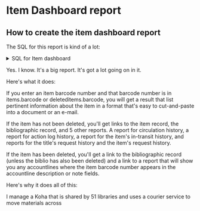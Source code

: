 # Item Dashboard report

## How to create the item dashboard report

The SQL for this report is kind of a lot:

<details>
  <summary>SQL for Item dashboard</summary>

  <p>

    <pre>

      SELECT
        Concat_Ws('<br />',
          '<h3 style="color: white; background-color: #829356; text-align: center;">This item is currently in the catalog</h3>',
          Concat('Item homebranch: ', items.homebranch),
          Concat('Current branch: ', items.holdingbranch),
          Concat('Permanent shelving location: ', items.permanent_location),
          Concat('Current shelving location: ', items.location),
          Concat('Item type: ', items.itype),
          Concat('Collection code: ', ccodes.lib),
          Concat('Call#: ', items.itemcallnumber),
          Concat('Author: ', biblio.author),
          Concat('Title: ',
            Concat_Ws(' ',
              '<span style="text-transform: uppercase">',
              biblio.title,
              ExtractValue(biblio_metadata.metadata, '//datafield[@tag="245"]/subfield[@code="b"]'),
              ExtractValue(biblio_metadata.metadata, '//datafield[@tag="245"]/subfield[@code="p"]'),
              ExtractValue(biblio_metadata.metadata, '//datafield[@tag="245"]/subfield[@code="n"]'),
              '</span>')
            ),
          Concat('Item barcode: ', Upper(items.barcode)),
          Concat('<br />Public notes: ', items.itemnotes),
          Concat('Non-public notes: ', items.itemnotes_nonpublic),
          Concat('<br />Total circulation: ', (Sum((Coalesce(items.issues, 0)) + (Coalesce(items.renewals, 0))))),
          Concat('(', items.issues, ' checkouts + ', items.renewals, ' renewals)'),
          Concat('<br />Date added: ', items.dateaccessioned),
          Concat('Last borrowed: ', items.datelastborrowed),
          Concat('Last seen: ', items.datelastseen),
          Concat('Item record last modified: ', items.timestamp),
          Concat('<br />Due date: ', If(issuesi.date_due IS NULL, "-", Date_Format(issuesi.date_due, "%Y.%m.%d"))),
          Concat("Not for loan status: ", If(items.notforloan = 0, "-", If(items.notforloan IS NULL, "-", nfl.lib))),
          Concat("Damaged status: ", If(items.damaged = 0, "-", If(items.damaged IS NULL, "-", damagedi.lib))),
          Concat("Lost status: ", If(items.itemlost = 0, "-", If(items.itemlost IS NULL, "-", Concat(losti.lib, " on ", items.itemlost_on)))),
          Concat("Withdrawn status: ", If(items.withdrawn = 0, "-", If(items.withdrawn IS NULL, "- ", Concat(withdrawni.lib, " on ", items.withdrawn_on)))),
          Concat("<br /> In transit from ", If(transfersi.frombranch IS NULL, "-", Concat(transfersi.frombranch, " to ", transfersi.tobranch, " since ", transfersi.datesent))),
          Concat("<br />Link to borrower: ", If(issuesi.date_due IS NULL, "-", Concat("<a href='/cgi-bin/koha/circ/circulation.pl?borrowernumber=", issuesi.borrowernumber, "' target='_blank'>go to the borrower's account</a>"))),
          Concat("Link to title: ", Concat("<a href='/cgi-bin/koha/catalogue/detail.pl?biblionumber=", biblio.biblionumber, "' target='_blank'>go to the bibliographic record</a>")),
          Concat("Link to item: ", Concat("<a href='/cgi-bin/koha/catalogue/moredetail.pl?itemnumber=", items.itemnumber, "&biblionumber=", biblio.biblionumber, "' target='_blank'>go to the item record</a>")),
          Concat("Item circ history: ", Concat("<a href='/cgi-bin/koha/reports/guided_reports.pl?reports=2785&phase=Run+this+report&param_name=Enter+item+barcode+number&sql_params=", items.barcode, "' target='_blank'>see item circ history</a>")),
          Concat("Item action log history: ", Concat("<a href='/cgi-bin/koha/reports/guided_reports.pl?reports=3342&phase=Run+this+report&param_name=Enter+item+number&sql_params=", items.itemnumber, "' target='_blank'>see action log history</a>")),     
          Concat("Item in transit history: ", Concat("<a href='/cgi-bin/koha/reports/guided_reports.pl?reports=2784&phase=Run+this+report&sql_params=", items.barcode, "' target='_blank'>see item transit history</a>")),
          Concat("Request history on this title: ", Concat("<a href='/cgi-bin/koha/reports/guided_reports.pl?reports=3039&phase=Run+this+report&sql_params=%25&sql_params=%25&sql_params=%25&sql_params=%25&sql_params=%25&sql_params=", biblio.biblionumber, "&sql_params=%25' target='_blank'>see title's request history</a>")),
          Concat("Request history on this item: ", Concat("<a href='/cgi-bin/koha/reports/guided_reports.pl?reports=3039&phase=Run+this+report&sql_params=%25&sql_params=%25&sql_params=%25&sql_params=%25&sql_params=%25&sql_params=%25&sql_params=", items.barcode, "' target='_blank'>see item's request history</a>")),
          '<br /><h3 style="color: white; background-color: #829356; text-align: center;">This item is currently in the catalog<br />it has not been deleted</h3>'
        ) AS INFO
      FROM
        items
      JOIN biblio
        ON items.biblionumber = biblio.biblionumber
      JOIN biblio_metadata
        ON biblio_metadata.biblionumber = biblio.biblionumber AND
          items.biblionumber = biblio_metadata.biblionumber
      LEFT JOIN (
        SELECT
          authorised_values.category,
          authorised_values.authorised_value,
          authorised_values.lib
        FROM
          authorised_values
        WHERE
          authorised_values.category = 'CCODE'
      ) ccodes
        ON items.ccode = ccodes.authorised_value
      LEFT JOIN (
        SELECT
          authorised_values.category,
          authorised_values.authorised_value,
          authorised_values.lib
        FROM
          authorised_values
        WHERE
          authorised_values.category = 'NOT_LOAN'
      ) nfl
        ON items.notforloan = nfl.authorised_value
      LEFT JOIN (
        SELECT
          authorised_values.category,
          authorised_values.authorised_value,
          authorised_values.lib
        FROM
          authorised_values
        WHERE
          authorised_values.category = 'DAMAGED'
      ) damagedi
        ON items.damaged = damagedi.authorised_value
      LEFT JOIN (
        SELECT
          authorised_values.category,
          authorised_values.authorised_value,
          authorised_values.lib
        FROM
          authorised_values
        WHERE
          authorised_values.category = 'LOST'
      ) losti
        ON items.itemlost = losti.authorised_value
      LEFT JOIN (
        SELECT
          authorised_values.category,
          authorised_values.authorised_value,
          authorised_values.lib
        FROM
          authorised_values
        WHERE
          authorised_values.category = 'WITHDRAWN'
      ) withdrawni
        ON items.withdrawn = withdrawni.authorised_value
      LEFT JOIN (
        SELECT
          branchtransfers.itemnumber,
          branchtransfers.frombranch,
          branchtransfers.datesent,
          branchtransfers.tobranch,
          branchtransfers.datearrived
        FROM
          branchtransfers
        WHERE
          branchtransfers.datearrived IS NULL
      ) transfersi
        ON items.itemnumber = transfersi.itemnumber
      LEFT JOIN (
        SELECT
          issues.itemnumber,
          issues.date_due,
          issues.borrowernumber
        FROM
          issues
      ) issuesi
        ON items.itemnumber = issuesi.itemnumber
      WHERE
      items.barcode LIKE Concat("%", <<Enter barcode number>>, "%")
      GROUP BY
      items.itemnumber
      UNION
      SELECT
      Concat_Ws('<br />',
        '<h2 style="color: white; background-color: #AD2A1A; text-align: center;">This item has been deleted</h2>',
        Concat('At the time of its deletion on:  <ins><strong>', deleteditems.timestamp, "<br /></strong></ins> this item's information was as follows:<br />"),
        Concat('Item homebranch: ', deleteditems.homebranch),
        Concat('Current branch: ', deleteditems.holdingbranch),
        Concat('Permanent shelving location: ', deleteditems.permanent_location),
        Concat('Current shelving location: ', deleteditems.location),
        Concat('Item type: ', deleteditems.itype),
        Concat('Collection code: ', ccodes.lib),
        Concat('Call#: ', deleteditems.itemcallnumber),
        Concat('Author: ', Coalesce(biblio.author, deletedbiblio.author)),
        Concat('Title: ', Coalesce(biblio.title, deletedbiblio.title)),
        Concat('Item barcode: ', deleteditems.barcode),
        Concat('Replacement price: ', deleteditems.replacementprice),
        Concat('Item id number: ', deleteditems.itemnumber),
        Concat("<br />Damaged status: ", If(deleteditems.damaged = 0, "-", If(deleteditems.damaged IS NULL, "-", damagedi.lib))),
        Concat("Lost status: ", If(deleteditems.itemlost = 0, "-", If(deleteditems.itemlost IS NULL, "-", Concat(losti.lib, " on ", deleteditems.itemlost_on)))),
        Concat("Withdrawn status: ", If(deleteditems.withdrawn = 0, "-", If(deleteditems.withdrawn IS NULL, "- ", Concat(deletedwithdrawni.lib, " on ", deleteditems.withdrawn_on)))),
        If(biblio.biblionumber IS NULL, "<br />-- Bibliographic record has been deleted --", Concat("<br /><a href='/cgi-bin/koha/catalogue/detail.pl?biblionumber=", biblio.biblionumber, "' target='_blank'>Go to the bibliographic record</a>")),
        Concat("<br /><a href='/cgi-bin/koha/reports/guided_reports.pl?phase=Run+this+report&reports=3009&sql_params=", Replace(Replace(Replace(Replace(Replace(Replace(Replace(deleteditems.barcode, Char(43), "%2B"), Char(47), "%2F"), Char(32), "%20"), Char(45), "%2D"), Char(36), "%24"), Char(37), "%25"), Char(46), "%2E"), "&limit=50' target='_blank'>Search payment and fee notes and descriptions for this item barcode number</a>"),
        '<br /><h2 style="color: white; background-color: #AD2A1A; text-align: center;">This item was deleted from the catalog<br />within the past 13 months</h2>'
      ) AS INFO
      FROM
      deleteditems
      LEFT JOIN (
        SELECT
          authorised_values.category,
          authorised_values.authorised_value,
          authorised_values.lib
        FROM
          authorised_values
        WHERE
          authorised_values.category = 'CCODE'
      ) ccodes
        ON deleteditems.ccode = ccodes.authorised_value
      LEFT JOIN biblio
        ON deleteditems.biblionumber = biblio.biblionumber
      LEFT JOIN deletedbiblio
        ON deleteditems.biblionumber = deletedbiblio.biblionumber
      LEFT JOIN (
        SELECT
          authorised_values.category,
          authorised_values.authorised_value,
          authorised_values.lib
        FROM
          authorised_values
        WHERE
          authorised_values.category = 'DAMAGED'
      ) damagedi
        ON damagedi.authorised_value = deleteditems.damaged
      LEFT JOIN (
        SELECT
          authorised_values.category,
          authorised_values.authorised_value,
          authorised_values.lib
        FROM
          authorised_values
        WHERE
          authorised_values.category = 'LOST'
      ) losti
        ON losti.authorised_value = deleteditems.itemlost
      LEFT JOIN (
        SELECT
          authorised_values.category,
          authorised_values.authorised_value,
          authorised_values.lib
        FROM
          authorised_values
        WHERE
          authorised_values.category = 'WITHDRAWN'
      ) deletedwithdrawni
        ON deletedwithdrawni.authorised_value = deleteditems.withdrawn
      WHERE
        deleteditems.barcode LIKE Concat("%", <<Enter barcode number>>, "%")
      GROUP BY
        deleteditems.itemnumber

    </pre>

  </p>

</details>

Yes.  I know.  It's a big report.  It's got a lot going on in it.

Here's what it does:

If you enter an item barcode number and that barcode number is in items.barcode or deleteditems.barcode, you will get a result that list pertinent information about the item in a format that's easy to cut-and-paste into a document or an e-mail.

If the item has not been deleted, you'll get links to the item record, the bibliographic record, and 5 other reports.  A report for circulation history, a report for action log history, a report for the item's in-transit history, and reports for the title's request history and the item's request history.

If the item has been deleted, you'll get a link to the bibliographic record (unless the biblio has also been deleted) and a link to a report that will show you any accountlines where the item barcode number appears in the accountline description or note fields.

Here's why it does all of this:

I manage a Koha that is shared by 51 libraries and uses a courier service to move materials across
